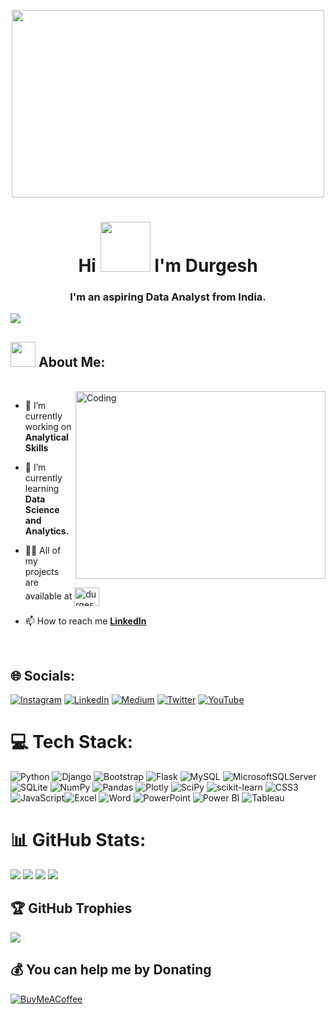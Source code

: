 <!-- MASTER PIC -->

<p align="center"> <a target="_blank" rel="noopener noreferrer" href="#"><img width="500" height="300" src="https://r7q6w9z6.rocketcdn.me/career/wp-content/uploads/2020/03/hello.gif" height="175px"/></a>

<!-- INTRODUCTION -->
    
<h1 align="center">Hi <img src="https://raw.githubusercontent.com/MartinHeinz/MartinHeinz/master/wave.gif" width="80"> I'm Durgesh </h1>
<h3 align="center">I'm an aspiring Data Analyst from India.</h3>


<!-- INSERTING GIF ON RIGHT HAND SIDE AFTER ABOUT  -->
[![](https://visitcount.itsvg.in/api?id=durgeshanalyst&icon=5&color=6)](https://visitcount.itsvg.in)

<h2 dir="auto"><img src="https://camo.githubusercontent.com/63371d36886ee658f5a97401f393e1ab1684b2fd3de674b8f5efc7d410b2a3d0/68747470733a2f2f6d656469612e67697068792e636f6d2f6d656469612f57556c706c634d704f43456d5447427442572f67697068792e676966" width="40" data-animated-image="" ></a> <strong>About Me:</strong></h2>
<br>

<!-- ABOUT ME -->

<img align="right" alt="Coding" width="400" height="300" src="https://static.wixstatic.com/media/2be1ce_864567900845418ebfd61e297637464d~mv2.gif">

- 🔭 I’m currently working on **Analytical Skills**

- 🌱 I’m currently learning **Data Science and Analytics.**

- 👨‍💻 All of my projects are available at <a href="https://github.com/durgeshanalyst?tab=repositories"><img align="center" src="https://raw.githubusercontent.com/rahuldkjain/github-profile-readme-generator/master/src/images/icons/Social/github.svg" alt="durgeshanalyst" height="30" width="40" style="max-width: 100%;"></a>

- 📫 How to reach me **[LinkedIn](https://www.linkedin.com/in/durgeshanalyst)**

<br>

## 🌐 Socials:
[![Instagram](https://img.shields.io/badge/Instagram-%23E4405F.svg?logo=Instagram&logoColor=white)](https://instagram.com/durgeshanalyst) [![LinkedIn](https://img.shields.io/badge/LinkedIn-%230077B5.svg?logo=linkedin&logoColor=white)](https://linkedin.com/in/durgeshanalyst) [![Medium](https://img.shields.io/badge/Medium-12100E?logo=medium&logoColor=white)](https://medium.com/@durgeshanalyst) [![Twitter](https://img.shields.io/badge/Twitter-%231DA1F2.svg?logo=Twitter&logoColor=white)](https://twitter.com/DurgeshBR) [![YouTube](https://img.shields.io/badge/YouTube-%23FF0000.svg?logo=YouTube&logoColor=white)](https://youtube.com/@Be.Analyst) 

# 💻 Tech Stack:
![Python](https://img.shields.io/badge/python-3670A0?style=flat&logo=python&logoColor=ffdd54) ![Django](https://img.shields.io/badge/django-%23092E20.svg?style=flat&logo=django&logoColor=white) ![Bootstrap](https://img.shields.io/badge/bootstrap-%23563D7C.svg?style=flat&logo=bootstrap&logoColor=white) ![Flask](https://img.shields.io/badge/flask-%23000.svg?style=flat&logo=flask&logoColor=white) ![MySQL](https://img.shields.io/badge/mysql-%2300f.svg?style=flat&logo=mysql&logoColor=white) ![MicrosoftSQLServer](https://img.shields.io/badge/Microsoft%20SQL%20Sever-CC2927?style=flat&logo=microsoft%20sql%20server&logoColor=white) ![SQLite](https://img.shields.io/badge/sqlite-%2307405e.svg?style=flat&logo=sqlite&logoColor=white) ![NumPy](https://img.shields.io/badge/numpy-%23013243.svg?style=flat&logo=numpy&logoColor=white) ![Pandas](https://img.shields.io/badge/pandas-%23150458.svg?style=flat&logo=pandas&logoColor=white) ![Plotly](https://img.shields.io/badge/Plotly-%233F4F75.svg?style=flat&logo=plotly&logoColor=white) ![SciPy](https://img.shields.io/badge/SciPy-%230C55A5.svg?style=flat&logo=scipy&logoColor=%white) ![scikit-learn](https://img.shields.io/badge/scikit--learn-%23F7931E.svg?style=flat&logo=scikit-learn&logoColor=white) ![CSS3](https://img.shields.io/badge/css3-%231572B6.svg?style=flat&logo=css3&logoColor=white) ![JavaScript](https://img.shields.io/badge/javascript-%23323330.svg?style=flat&logo=javascript&logoColor=%23F7DF1E)![Excel](https://img.shields.io/badge/Excel-%23197EF2.svg?style=flat&logo=microsoft-excel&logoColor=white) ![Word](https://img.shields.io/badge/Word-%232B5797.svg?style=flat&logo=microsoft-word&logoColor=white) ![PowerPoint](https://img.shields.io/badge/PowerPoint-%23B7472A.svg?style=flat&logo=microsoft-powerpoint&logoColor=white) ![Power BI](https://img.shields.io/badge/Power%20BI-%23F2C811.svg?style=flat&logo=power-bi&logoColor=white) ![Tableau](https://img.shields.io/badge/Tableau-%23E97627.svg?style=flat&logo=tableau&logoColor=white)

# 📊 GitHub Stats:
![](https://github-readme-stats.vercel.app/api?username=durgeshanalyst&theme=flag-india&hide_border=true&include_all_commits=false&count_private=false)
![](https://github-readme-streak-stats.herokuapp.com/?user=durgeshanalyst&theme=flag-india&hide_border=true)
![](https://github-readme-stats.vercel.app/api/top-langs/?username=durgeshanalyst&theme=flag-india&hide_border=True&include_all_commits=true&count_private=false)
![](https://github-contributor-stats.vercel.app/api?username=durgeshanalyst&limit=5&theme=onestar&hide_border=True&combine_all_yearly_contributions=true)

## 🏆 GitHub Trophies
![](https://github-profile-trophy.vercel.app/?username=durgeshanalyst&theme=gitdimmed&no-frame=true&no-bg=false&margin-w=4)

  ## 💰 You can help me by Donating
  [![BuyMeACoffee](https://img.shields.io/badge/Buy%20Me%20a%20Coffee-ffdd00?style=for-the-badge&logo=buy-me-a-coffee&logoColor=black)](https://buymeacoffee.com/durgeshanalyst) 

  
<!-- Proudly created with GPRM ( https://gprm.itsvg.in ) -->

